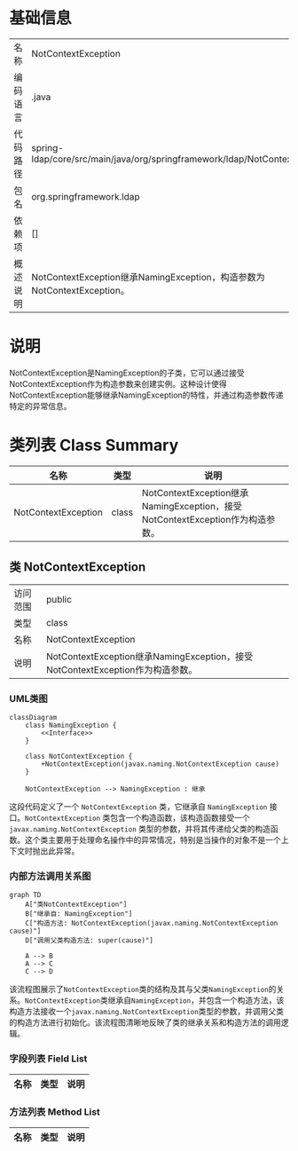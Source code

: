 # 基础信息

|      |      |
|------|------|
| 名称 | NotContextException |
| 编码语言 | .java |
| 代码路径 | spring-ldap/core/src/main/java/org/springframework/ldap/NotContextException.java |
| 包名 | org.springframework.ldap |
| 依赖项 | [] |
| 概述说明 | NotContextException继承NamingException，构造参数为NotContextException。 |

# 说明

NotContextException是NamingException的子类，它可以通过接受NotContextException作为构造参数来创建实例。这种设计使得NotContextException能够继承NamingException的特性，并通过构造参数传递特定的异常信息。

# 类列表 Class Summary

| 名称   | 类型  | 说明 |
|-------|------|-------------|
| NotContextException | class | NotContextException继承NamingException，接受NotContextException作为构造参数。 |



## 类 NotContextException

|      |      |
|------|------|
| 访问范围 | public |
| 类型 | class |
| 名称 | NotContextException |
| 说明 | NotContextException继承NamingException，接受NotContextException作为构造参数。 |


### UML类图

```mermaid
classDiagram
    class NamingException {
        <<Interface>>
    }

    class NotContextException {
        +NotContextException(javax.naming.NotContextException cause)
    }

    NotContextException --> NamingException : 继承
```

这段代码定义了一个 `NotContextException` 类，它继承自 `NamingException` 接口。`NotContextException` 类包含一个构造函数，该构造函数接受一个 `javax.naming.NotContextException` 类型的参数，并将其传递给父类的构造函数。这个类主要用于处理命名操作中的异常情况，特别是当操作的对象不是一个上下文时抛出此异常。


### 内部方法调用关系图

```mermaid
graph TD
    A["类NotContextException"]
    B["继承自: NamingException"]
    C["构造方法: NotContextException(javax.naming.NotContextException cause)"]
    D["调用父类构造方法: super(cause)"]

    A --> B
    A --> C
    C --> D
```

该流程图展示了`NotContextException`类的结构及其与父类`NamingException`的关系。`NotContextException`类继承自`NamingException`，并包含一个构造方法，该构造方法接收一个`javax.naming.NotContextException`类型的参数，并调用父类的构造方法进行初始化。该流程图清晰地反映了类的继承关系和构造方法的调用逻辑。

### 字段列表 Field List

| 名称  | 类型  | 说明 |
|-------|-------|------|

### 方法列表 Method List

| 名称  | 类型  | 说明 |
|-------|-------|------|




